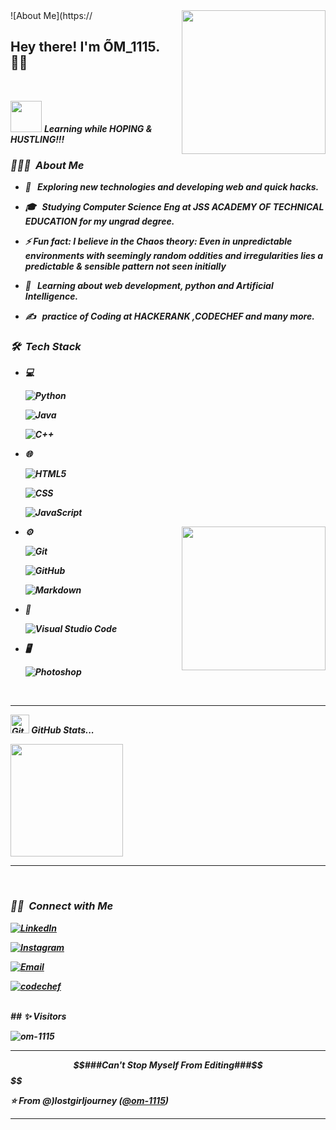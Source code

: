 <img align='right' src="https://media.giphy.com/media/M9gbBd9nbDrOTu1Mqx/giphy.gif" width="230">
![About Me](https://
<h2> Hey there! I'm ÕM_1115. 👨‍💻</h2>
<br>

  <img src="https://media.giphy.com/media/VgCDAzcKvsR6OM0uWg/giphy.gif" width="50" /> <b><i>Learning while HOPING & HUSTLING!!!






<h3> 👨🏻‍💻 &nbsp;About Me </h3>

- 🤔 &nbsp; Exploring new technologies and developing web and quick hacks.

- 🎓 &nbsp; Studying Computer Science Eng  at JSS ACADEMY OF TECHNICAL EDUCATION for my ungrad degree.
- ⚡ **Fun fact:** I believe in the *Chaos theory*: Even in unpredictable environments with seemingly random oddities and irregularities lies a predictable & sensible pattern not seen initially


- 🌱 &nbsp; Learning  about web development, python and Artificial Intelligence.

- ✍️ &nbsp; practice of Coding at HACKERANK ,CODECHEF and many more.

<h3> 🛠 &nbsp;Tech Stack</h3>

- 💻 &nbsp;

  ![Python](https://img.shields.io/badge/-Python-333333?style=flat&logo=python)

  ![Java](https://img.shields.io/badge/-Java-333333?style=flat&logo=Java&logoColor=007396)

  ![C++](https://img.shields.io/badge/-C++-333333?style=flat&logo=C%2B%2B&logoColor=00599C)

  

- 🌐 &nbsp;

  ![HTML5](https://img.shields.io/badge/-HTML5-333333?style=flat&logo=HTML5)

  ![CSS](https://img.shields.io/badge/-CSS-333333?style=flat&logo=CSS3&logoColor=1572B6)

  ![JavaScript](https://img.shields.io/badge/-JavaScript-333333?style=flat&logo=javascript)



<img align='right' src="https://media.giphy.com/media/M9gbBd9nbDrOTu1Mqx/giphy.gif" width="230">




- ⚙️ &nbsp;

  ![Git](https://img.shields.io/badge/-Git-333333?style=flat&logo=git)

  ![GitHub](https://img.shields.io/badge/-GitHub-333333?style=flat&logo=github)

  ![Markdown](https://img.shields.io/badge/-Markdown-333333?style=flat&logo=markdown)

- 🔧 &nbsp;

  ![Visual Studio Code](https://img.shields.io/badge/-Visual%20Studio%20Code-333333?style=flat&logo=visual-studio-code&logoColor=007ACC)



- 🖥 &nbsp;



  ![Photoshop](https://img.shields.io/badge/-Photoshop-333333?style=flat&logo=adobe-photoshop)

 

<br/>
<hr>

<p align="center">

<img src="https://media.giphy.com/media/8UHRm5oY4k4FDxq5QG/giphy.gif" width="30px" alt="GitHub-Status"/>&nbsp;<i><b>GitHub Stats...</b></i><br>

<a href="https://github.com/om-1115">

  <img height="180em" src="https://github-readme-stats.vercel.app/api?username=om-1115&theme=buefy&show_icons=true" />

  <hr>

</a>

<br/>

<h3> 🤝🏻 &nbsp;Connect with Me </h3>

<p align="center">



<a href="https://www.linkedin.com/in/om-kumar-707762201"><img alt="LinkedIn" src="https://img.shields.io/badge/Linkdin-%C3%95M__1115-blue"></a>

<a href="https://www.instagram.com/moon_.1115/"><img alt="Instagram" src=" https://img.shields.io/github/downloads/om-1115/om-1115/total?color=white&label=Instagram&logo=Instagram&logoColor=red&style=social"></a>

<a href="mailto: jssom.1115@gmail.com"><img alt="Email" src="https://img.shields.io/badge/Email-%C3%95M__1115-red"></a>
  
<a href="https://www.codechef.com/users/om_1115"><img alt="codechef" src="https://img.shields.io/badge/Codechef-Om__1115-blue"></a>




</p>
</br>
## ✨ Visitors 

<p align="left"> <img src="https://komarev.com/ghpvc/?username=om-1115" alt="om-1115" /> </p>
<hr>

 


 $$###Can't Stop Myself From Editing###$$$$ 

⭐️ From **@)lostgirljourney** ([@om-1115](https://github.com/om-1115))
<hr>

